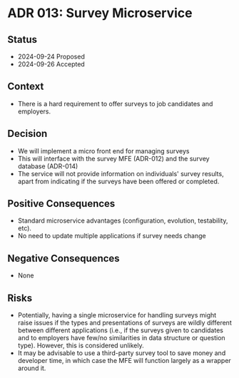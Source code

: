 # ADR 013: Survey Microservice

## Status

- 2024-09-24 Proposed
- 2024-09-26 Accepted

## Context

- There is a hard requirement to offer surveys to job candidates and employers.

## Decision

- We will implement a micro front end for managing surveys
- This will interface with the survey MFE (ADR-012) and the survey database (ADR-014)
- The service will not provide information on individuals' survey results, apart from indicating if the surveys have been offered or completed.

## Positive Consequences

- Standard microservice advantages (configuration, evolution, testability, etc).
- No need to update multiple applications if survey needs change

## Negative Consequences

- None

## Risks

- Potentially, having a single microservice for handling surveys might raise issues if the types and presentations of surveys are wildly different between different applications (i.e., if the surveys given to candidates and to employers have few/no similarities in data structure or question type). However, this is considered unlikely.
- It may be advisable to use a third-party survey tool to save money and developer time, in which case the MFE will function largely as a wrapper around it.
